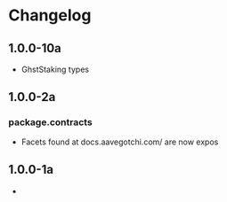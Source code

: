 # Changelog

## 1.0.0-10a

- GhstStaking types

## 1.0.0-2a

### package.contracts

- Facets found at docs.aavegotchi.com/ are now expos

###

## 1.0.0-1a

- 
